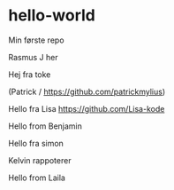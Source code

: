 # hello-world
Min første repo

Rasmus J her

Hej fra toke

(Patrick / https://github.com/patrickmylius)

Hello fra Lisa https://github.com/Lisa-kode

Hello from Benjamin

Hello fra simon

Kelvin rappoterer

Hello from Laila

